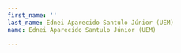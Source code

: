 ```yaml
---
first_name: ''
last_name: Ednei Aparecido Santulo Júnior (UEM)
name: Ednei Aparecido Santulo Júnior (UEM)

---
```


